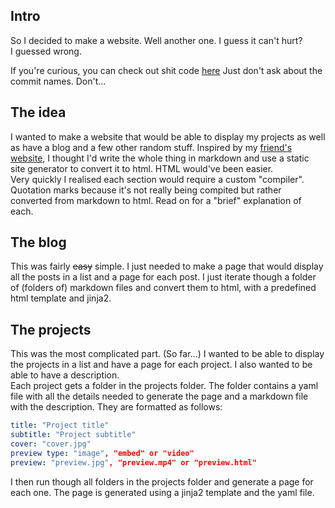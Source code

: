 ## Intro
So I decided to make a website. Well another one. I guess it can't hurt?  
I guessed wrong.  

If you're curious, you can check out shit code [here](https://github.com/turtleship69/turtleship69.github.io) Just don't ask about the commit names. Don't...  

## The idea
I wanted to make a website that would be able to display my projects as well as have a blog and a few other random stuff. Inspired by my [friend's website](https://www.revisionland.com), I thought I'd write the whole thing in markdown and use a static site generator to convert it to html. HTML would've been easier.  
Very quickly I realised each section would require a custom "compiler". Quotation marks because it's not really being compited but rather converted from markdown to html. Read on for a "brief" explanation of each.  

## The blog
This was fairly ~~easy~~ simple. I just needed to make a page that would display all the posts in a list and a page for each post. I just iterate though a folder of (folders of) markdown files and convert them to html, with a predefined html template and jinja2. 

## The projects
This was the most complicated part. (So far...) I wanted to be able to display the projects in a list and have a page for each project. I also wanted to be able to have a description.  
Each project gets a folder in the projects folder. The folder contains a yaml file with all the details needed to generate the page and a markdown file with the description. They are formatted as follows:  
```yaml 
title: "Project title"
subtitle: "Project subtitle"
cover: "cover.jpg"
preview type: "image", "embed" or "video"
preview: "preview.jpg", "preview.mp4" or "preview.html"
``` 
I then run though all folders in the projects folder and generate a page for each one. The page is generated using a jinja2 template and the yaml file. 

